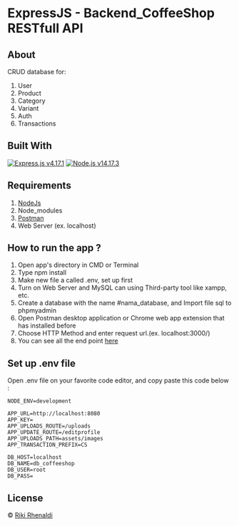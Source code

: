 # ExpressJS - Backend_CoffeeShop RESTfull API

## About
CRUD database for:
1. User
2. Product
3. Category
4. Variant
5. Auth
6. Transactions

## Built With
[![Express.js  v4.17.1](https://img.shields.io/badge/Express%20-v4.17.1-brightgreen.svg?style=flat)](https://expressjs.com/)
[![Node.js v14.17.3](https://img.shields.io/badge/Node%20-v14.17.3-blue.svg?style=flat)](https://nodejs.org/en/)



## Requirements
1. [NodeJs](https://nodejs.org/en/)
2. Node_modules
3. [Postman](https://www.getpostman.com/)
4. Web Server (ex. localhost)

## How to run the app ?

1. Open app's directory in CMD or Terminal
2. Type npm install
3. Make new file a called .env, set up first
4. Turn on Web Server and MySQL can using Third-party tool like xampp, etc.
5. Create a database with the name #nama_database, and Import file sql to phpmyadmin
6. Open Postman desktop application or Chrome web app extension that has installed before
7. Choose HTTP Method and enter request url.(ex. localhost:3000/)
8. You can see all the end point [here](https://documenter.getpostman.com/view/15532539/Tzscq7Aa)

## Set up .env file
Open .env file on your favorite code editor, and copy paste this code below :

``` 
NODE_ENV=development

APP_URL=http://localhost:8080
APP_KEY=
APP_UPLOADS_ROUTE=/uploads
APP_UPDATE_ROUTE=/editprofile
APP_UPLOADS_PATH=assets/images
APP_TRANSACTION_PREFIX=CS

DB_HOST=localhost
DB_NAME=db_coffeeshop
DB_USER=root
DB_PASS=
```

## License
© [Riki Rhenaldi](https://github.com/Rikirhenaldi)